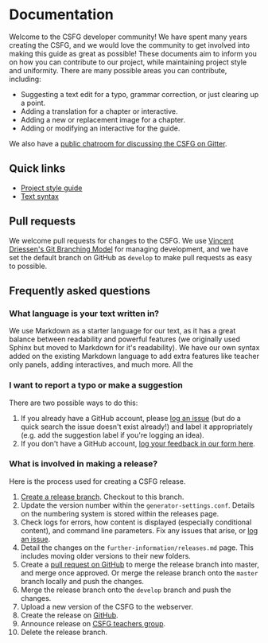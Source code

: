 # Documentation

Welcome to the CSFG developer community! We have spent many years creating the CSFG, and we would love the community to get involved into making this guide as great as possible! These documents aim to inform you on how you can contribute to our project, while maintaining project style and uniformity. There are many possible areas you can contribute, including:

- Suggesting a text edit for a typo, grammar correction, or just clearing up a point.
- Adding a translation for a chapter or interactive.
- Adding a new or replacement image for a chapter.
- Adding or modifying an interactive for the guide.

We also have a [public chatroom for discussing the CSFG on Gitter](https://gitter.im/uccser/cs-field-guide).

## Quick links

- [Project style guide](style-guide.md)
- [Text syntax](writing-text.md)

## Pull requests

We welcome pull requests for changes to the CSFG. We use [Vincent Driessen's Git Branching Model](http://nvie.com/posts/a-successful-git-branching-model/) for managing development, and we have set the default branch on GitHub as `develop` to make pull requests as easy to possible.

## Frequently asked questions

### What language is your text written in?

We use Markdown as a starter language for our text, as it has a great balance between readability and powerful features (we originally used Sphinx but moved to Markdown for it's readability). We have our own syntax added on the existing Markdown language to add extra features like teacher only panels, adding interactives, and much more. All the

### I want to report a typo or make a suggestion

There are two possible ways to do this:
1. If you already have a GitHub account, please [log an issue](https://github.com/uccser/cs-field-guide/issues) (but do a quick search the issue doesn't exist already!) and label it appropriately (e.g. add the suggestion label if you're logging an idea).
2. If you don't have a GitHub account, [log your feedback in our form here](https://docs.google.com/forms/d/1gCOwTMAd6idaeIRwvIELARfQsyL6lpI5P4EQa9bIW9w/viewform).

### What is involved in making a release?

Here is the process used for creating a CSFG release.

1. [Create a release branch](http://nvie.com/posts/a-successful-git-branching-model/#creating-a-release-branch). Checkout to this branch.
2. Update the version number within the `generator-settings.conf`. Details on the numbering system is stored within the releases page.
3. Check logs for errors, how content is displayed (especially conditional content), and command line parameters. Fix any issues that arise, or [log an issue](https://github.com/uccser/cs-field-guide/issues/new).
4. Detail the changes on the `further-information/releases.md` page. This includes moving older versions to their new folders.
5. Create a [pull request on GitHub](https://github.com/uccser/cs-field-guide/compare) to merge the release branch into master, and merge once approved. Or merge the release branch onto the `master` branch locally and push the changes.
6. Merge the release branch onto the `develop` branch and push the changes.
7. Upload a new version of the CSFG to the webserver.
8. Create the release on [GitHub](https://github.com/uccser/cs-field-guide/releases/).
9. Announce release on [CSFG teachers group](https://groups.google.com/forum/?fromgroups#!forum/csfg-teachers).
10. Delete the release branch.
